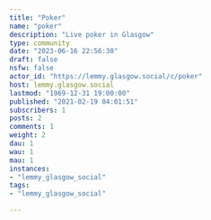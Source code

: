 ```yaml
---
title: "Poker" 
name: "poker"
description: "Live poker in Glasgow"
type: community
date: "2023-06-16 22:56:30"
draft: false
nsfw: false
actor_id: "https://lemmy.glasgow.social/c/poker"
host: lemmy.glasgow.social
lastmod: "1969-12-31 19:00:00"
published: "2021-02-19 04:01:51"
subscribers: 1
posts: 2
comments: 1
weight: 2
dau: 1
wau: 1
mau: 1
instances:
- "lemmy_glasgow_social"
tags: 
- "lemmy_glasgow_social"

---
```

